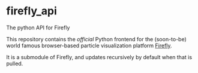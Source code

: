 # firefly_api
The python API for Firefly

This repository contains the _official_ Python frontend for the (soon-to-be) world famous browser-based particle visualization platform [Firefly](https://github.com/ageller/Firefly). 

It is a submodule of Firefly, and updates recursively by default when that is pulled.
